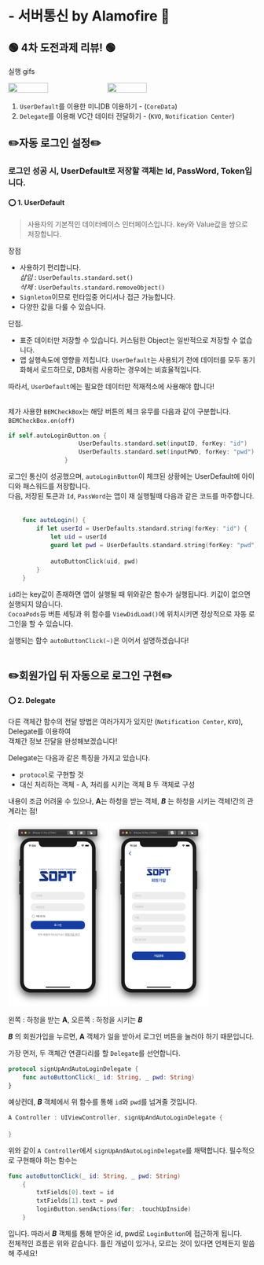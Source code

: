 # - 서버통신 by Alamofire 🎉

## 🟢 4차 도전과제 리뷰! 🟢

실행 gifs

<img src="../Screenshots/signUpandLogin.gif" width="40%" height="40%"><img src="../Screenshots/autoLogin.gif" width="40%" height="40%"> </br>

1. `UserDefault`를 이용한 미니DB 이용하기 - (`CoreData`)
2. `Delegate`를 이용해 VC간 데이터 전달하기 - (`KVO`, `Notification Center`)

## ✏️자동 로그인 설정✏️

### 로그인 성공 시, UserDefault로 저장할 객체는 Id, PassWord, Token입니다.

#### ⭕️ 1. UserDefault

> 사용자의 기본적인 데이터베이스 인터페이스입니다. key와 Value값을 쌍으로 저장합니다. <br>

장점

- 사용하기 편리합니다. <br>
  _삽입_ : `UserDefaults.standard.set()` <br> _삭제_ : `UserDefaults.standard.removeObject()`
- `Signleton`이므로 런타임중 어디서나 접근 가능합니다.
- 다양한 값을 다룰 수 있습니다.

단점.

- 표준 데이터만 저장할 수 있습니다. 커스텀한 Object는 일반적으로 저장할 수 없습니다.
- 앱 실행속도에 영향을 끼칩니다. `UserDefault`는 사용되기 전에 데이터를 모두 동기화해서 로드하므로, DB처럼 사용하는 경우에는 비효율적입니다.

따라서, `UserDefault`에는 필요한 데이터만 적재적소에 사용해야 합니다!
<br><br>

제가 사용한 `BEMCheckBox`는 해당 버튼의 체크 유무를 다음과 같이 구분합니다. `BEMCheckBox.on(off)`
<br>

```swift
if self.autoLoginButton.on {
                    UserDefaults.standard.set(inputID, forKey: "id")
                    UserDefaults.standard.set(inputPWD, forKey: "pwd")
                }


```

로그인 통신이 성공했으며, `autoLoginButton`이 체크된 상황에는 UserDefault에 아이디와 패스워드를 저장합니다.<br>
다음, 저장된 토큰과 `Id`, `PassWord`는 앱이 재 실행될때 다음과 같은 코드를 마주합니다.

```swift

    func autoLogin() {
        if let userId = UserDefaults.standard.string(forKey: "id") {
            let uid = userId
            guard let pwd = UserDefaults.standard.string(forKey: "pwd") else { return }

            autoButtonClick(uid, pwd)
        }
    }

```

`id`라는 key값이 존재하면 앱이 실행될 때 위와같은 함수가 실행됩니다. 키값이 없으면 실행되지 않습니다. <br>
`CocoaPods`등 버튼 세팅과 위 함수를 `ViewDidLoad()`에 위치시키면 정상적으로 자동 로그인을 할 수 있습니다. <br>

실행되는 함수 `autoButtonClick(~)`은 이어서 설명하겠습니다! <br><br>

## ✏️회원가입 뒤 자동으로 로그인 구현✏️

#### ⭕️ 2. Delegate

다른 객체간 함수의 전달 방법은 여러가지가 있지만 (`Notification Center`, `KVO`), Delegate를 이용하여 <br> 객체간 정보 전달을 완성해보겠습니다!

Delegate는 다음과 같은 특징을 가지고 있습니다.

- `protocol`로 구현할 것
- 대신 처리하는 객체 - A, 처리를 시키는 객체 B 두 객체로 구성

내용이 조금 어려울 수 있으나, **A**는 하청을 받는 객체, **_B_** 는 하청을 시키는 객체!간의 관계라는 점!<br>

<img src="../Screenshots/viewControllerA.png" width="40%" height="40%"> <img src="../Screenshots/viewControllerB.png" width="40%" height="40%">

왼쪽 : 하청을 받는 **A**, 오른쪽 : 하청을 시키는 **_B_**

**_B_** 의 회원가입을 누르면, **A** 객체가 일을 받아서 로그인 버튼을 눌러야 하기 때문입니다.

가장 먼저, 두 객체간 연결다리를 할 `Delegate`를 선언합니다.

```swift
protocol signUpAndAutoLoginDelegate {
    func autoButtonClick(_ id: String, _ pwd: String)
}
```

예상컨데, **_B_** 객체에서 위 함수를 통해 `id`와 `pwd`를 넘겨줄 것입니다.

```swift
A Controller : UIViewController, signUpAndAutoLoginDelegate {

}
```

위와 같이 `A Controller`에서 `signUpAndAutoLoginDelegate`를 채택합니다. 필수적으로 구현해야 하는 함수는

```swift
func autoButtonClick(_ id: String, _ pwd: String)
    {
        txtFields[0].text = id
        txtFields[1].text = pwd
        loginButton.sendActions(for: .touchUpInside)
    }
```

입니다. 따라서 **_B_** 객체를 통해 받아온 id, pwd로 `LoginButton`에 접근하게 됩니다. <br>
전체적인 흐름은 위와 같습니다. 틀린 개념이 있거나, 모르는 것이 있다면 언제든지 말씀해 주세요!
